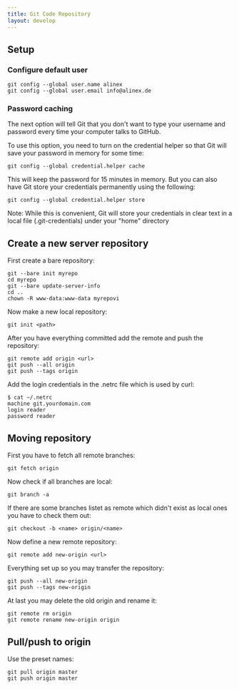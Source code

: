```yaml
---
title: Git Code Repository
layout: develop
---
```


Setup
-------------------------------------------------

### Configure default user

    git config --global user.name alinex
    git config --global user.email info@alinex.de

### Password caching

The next option will tell Git that you don't want to type your username and
password every time your computer talks to GitHub.

To use this option, you need to turn on the credential helper so that Git will
save your password in memory for some time:

    git config --global credential.helper cache

This will keep the password for 15 minutes in memory.
But you can also have Git store your credentials permanently using the following:

    git config --global credential.helper store

Note: While this is convenient, Git will store your credentials in clear text
in a local file (.git-credentials) under your "home" directory


Create a new server repository
-------------------------------------------------

First create a bare repository:

    git --bare init myrepo
    cd myrepo
    git --bare update-server-info
    cd ..
    chown -R www-data:www-data myrepovi

Now make a new local repository:

    git init <path>

After you have everything committed add the remote and push the repository:

    git remote add origin <url>
    git push --all origin
    git push --tags origin

Add the login credentials in the .netrc file which is used by curl:

    $ cat ~/.netrc
    machine git.yourdomain.com
    login reader
    password reader


Moving repository
-------------------------------------------------

First you have to fetch all remote branches:

    git fetch origin

Now check if all branches are local:

    git branch -a

If there are some branches listet as remote which didn't exist as local ones
you have to check them out:

    git checkout -b <name> origin/<name>

Now define a new remote repository:

    git remote add new-origin <url>

Everything set up so you may transfer the repository:

    git push --all new-origin
    git push --tags new-origin

At last you may delete the old origin and rename it:

    git remote rm origin
    git remote rename new-origin origin


Pull/push to origin
-------------------------------------------------

Use the preset names:

    git pull origin master
    git push origin master
